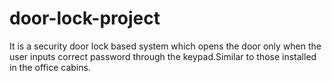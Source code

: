 # door-lock-project
It is a security door lock based system which opens the door only when the user inputs correct password through the keypad.Similar to those installed in the office cabins.
